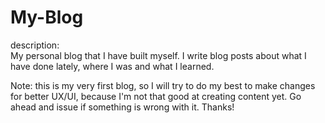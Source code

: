 # My-Blog


description: <br>
My personal blog that I have built myself. I write blog posts about 
what I have done lately, where I was and what I learned.


Note: this is my very first blog, so I will try to do my best to make
changes for better UX/UI, because I'm not that good at creating content
yet. Go ahead and issue if something is wrong with it. Thanks!


<br>

